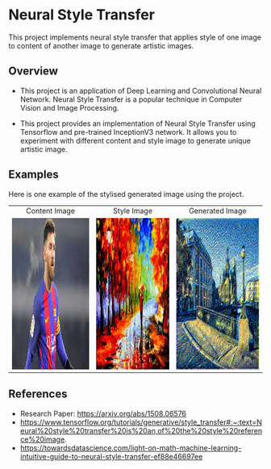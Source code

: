 # Neural Style Transfer

This project implements neural style transfer that applies style of one image to content of another image to generate artistic images. 

## Overview
* This project is an application of Deep Learning and Convolutional Neural Network. Neural Style Transfer is a popular technique in Computer Vision and Image Processing.

* This project provides an implementation of Neural Style Transfer using Tensorflow and pre-trained InceptionV3 network. It allows you to experiment with different content and style image to generate unique artistic image.

## Examples

Here is one example of the stylised generated image using the project.

<table>
  <tr>
    <td align="center">Content Image</td>
     <td align="center">Style Image</td>
     <td align="center">Generated Image</td>
  </tr>
  <tr>
    <td><img src="Images/content_image.jpg" width=340 height=300></td>
    <td><img src="Images/style_image.jpg" width=340 height=300></td>
    <td><img src="Images/generated_image.png" width=340 height=300></td>
  </tr>
 </table>


## References
* Research Paper: https://arxiv.org/abs/1508.06576
* https://www.tensorflow.org/tutorials/generative/style_transfer#:~:text=Neural%20style%20transfer%20is%20an,of%20the%20style%20reference%20image.
* https://towardsdatascience.com/light-on-math-machine-learning-intuitive-guide-to-neural-style-transfer-ef88e46697ee

